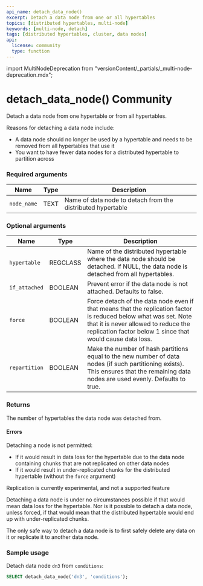 ```yaml
---
api_name: detach_data_node()
excerpt: Detach a data node from one or all hypertables
topics: [distributed hypertables, multi-node]
keywords: [multi-node, detach]
tags: [distributed hypertables, cluster, data nodes]
api:
  license: community
  type: function
---
```


import MultiNodeDeprecation from "versionContent/_partials/_multi-node-deprecation.mdx";

<MultiNodeDeprecation />


# detach_data_node() <Tag type="community">Community</Tag>

Detach a data node from one hypertable or from all hypertables.

Reasons for detaching a data node include:

*   A data node should no longer be used by a hypertable and needs to be
removed from all hypertables that use it
*   You want to have fewer data nodes for a distributed hypertable to
partition across

### Required arguments

| Name        | Type|Description                       |
|-------------|----|-------------------------------|
| `node_name` | TEXT | Name of data node to detach from the distributed hypertable |

### Optional arguments

| Name          | Type|Description                            |
|---------------|---|-------------------------------------|
| `hypertable`  | REGCLASS | Name of the distributed hypertable where the data node should be detached. If NULL, the data node is detached from all hypertables. |
| `if_attached` | BOOLEAN | Prevent error if the data node is not attached. Defaults to false. |
| `force`       | BOOLEAN | Force detach of the data node even if that means that the replication factor is reduced below what was set. Note that it is never allowed to reduce the replication factor below 1 since that would cause data loss.         |
| `repartition` | BOOLEAN | Make the number of hash partitions equal to the new number of data nodes (if such partitioning exists). This ensures that the remaining data nodes are used evenly. Defaults to true. |

### Returns

The number of hypertables the data node was detached from.

#### Errors

Detaching a node is not permitted:

*   If it would result in data loss for the hypertable due to the data node
containing chunks that are not replicated on other data nodes
*   If it would result in under-replicated chunks for the distributed hypertable
(without the `force` argument)

<Highlight type="tip">
Replication is currently experimental, and not a supported feature
</Highlight>

Detaching a data node is under no circumstances possible if that would
mean data loss for the hypertable. Nor is it possible to detach a data node,
unless forced, if that would mean that the distributed hypertable would end
up with under-replicated chunks.

The only safe way to detach a data node is to first safely delete any
data on it or replicate it to another data node.

### Sample usage

Detach data node `dn3` from `conditions`:

```sql
SELECT detach_data_node('dn3', 'conditions');
```
